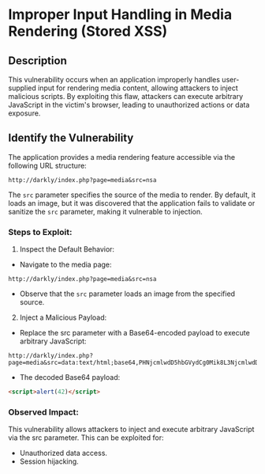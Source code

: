 # Improper Input Handling in Media Rendering (Stored XSS)

## Description

This vulnerability occurs when an application improperly handles user-supplied input for rendering media content, allowing attackers to inject malicious scripts. By exploiting this flaw, attackers can execute arbitrary JavaScript in the victim's browser, leading to unauthorized actions or data exposure.

## Identify the Vulnerability

The application provides a media rendering feature accessible via the following URL structure:

```plaintext
http://darkly/index.php?page=media&src=nsa
```
The `src` parameter specifies the source of the media to render. By default, it loads an image, but it was discovered that the application fails to validate or sanitize the `src` parameter, making it vulnerable to injection.

### Steps to Exploit:
1. Inspect the Default Behavior:
- Navigate to the media page:
```plaintext
http://darkly/index.php?page=media&src=nsa
```
- Observe that the `src` parameter loads an image from the specified source.
2. Inject a Malicious Payload:
- Replace the src parameter with a Base64-encoded payload to execute arbitrary JavaScript:
```plaintext
http://darkly/index.php?page=media&src=data:text/html;base64,PHNjcmlwdD5hbGVydCg0Mik8L3NjcmlwdD4K
```
- The decoded Base64 payload:
```html
<script>alert(42)</script>
```

### Observed Impact:
This vulnerability allows attackers to inject and execute arbitrary JavaScript via the src parameter. This can be exploited for:
- Unauthorized data access.
- Session hijacking.